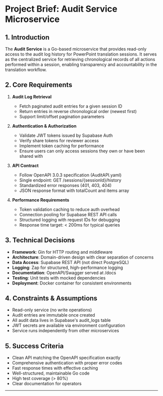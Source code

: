 <!-- projectbrief.md -->

# Project Brief: Audit Service Microservice

## 1. Introduction
The **Audit Service** is a Go-based microservice that provides read-only access to the audit log history for PowerPoint translation sessions. It serves as the centralized service for retrieving chronological records of all actions performed within a session, enabling transparency and accountability in the translation workflow.

## 2. Core Requirements
1. **Audit Log Retrieval**
   - Fetch paginated audit entries for a given session ID
   - Return entries in reverse chronological order (newest first)
   - Support limit/offset pagination parameters

2. **Authentication & Authorization**
   - Validate JWT tokens issued by Supabase Auth
   - Verify share tokens for reviewer access
   - Implement token caching for performance
   - Ensure users can only access sessions they own or have been shared with

3. **API Contract**
   - Follow OpenAPI 3.0.3 specification (AuditAPI.yaml)
   - Single endpoint: GET /sessions/{sessionId}/history
   - Standardized error responses (401, 403, 404)
   - JSON response format with totalCount and items array

4. **Performance Requirements**
   - Token validation caching to reduce auth overhead
   - Connection pooling for Supabase REST API calls
   - Structured logging with request IDs for debugging
   - Response time target: < 200ms for typical queries

## 3. Technical Decisions
- **Framework**: Gin for HTTP routing and middleware
- **Architecture**: Domain-driven design with clear separation of concerns
- **Data Access**: Supabase REST API (not direct PostgreSQL)
- **Logging**: Zap for structured, high-performance logging
- **Documentation**: OpenAPI/Swagger served at /docs
- **Testing**: Unit tests with mocked dependencies
- **Deployment**: Docker container for consistent environments

## 4. Constraints & Assumptions
- Read-only service (no write operations)
- Audit entries are immutable once created
- All audit data lives in Supabase's audit_logs table
- JWT secrets are available via environment configuration
- Service runs independently from other microservices

## 5. Success Criteria
- Clean API matching the OpenAPI specification exactly
- Comprehensive authentication with proper error codes
- Fast response times with effective caching
- Well-structured, maintainable Go code
- High test coverage (> 80%)
- Clear documentation for operators

--- 